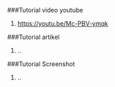 ###Tutorial video youtube 
1. https://youtu.be/Mc-PBV-ymqk


###Tutorial artikel
1. ..

###Tutorial Screenshot
1. ..
